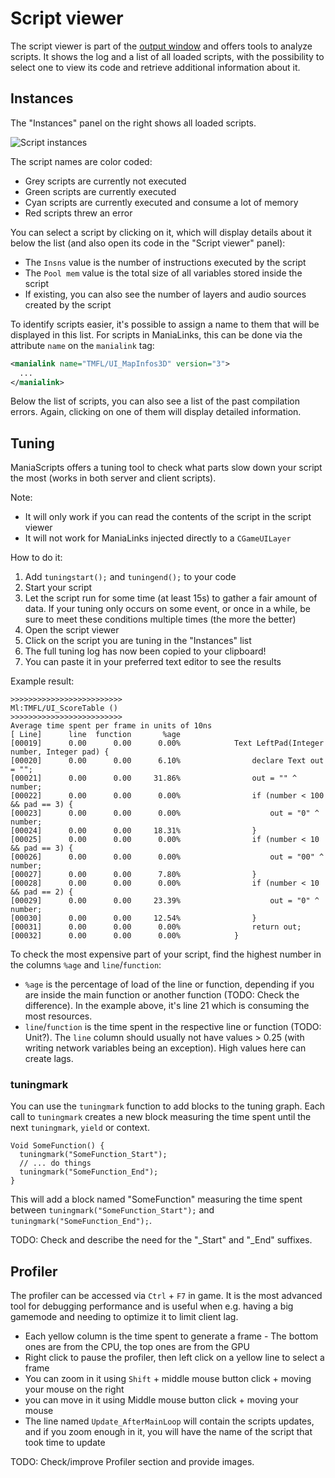 # Script viewer
The script viewer is part of the [output window](/introduction/development_setup.html#output-window) and offers tools to analyze scripts. It shows the log and a list of all loaded scripts, with the possibility to select one to view its code and retrieve additional information about it.

## Instances
The "Instances" panel on the right shows all loaded scripts.

![Script instances](/images/script_instances.png)

The script names are color coded:
- Grey scripts are currently not executed
- Green scripts are currently executed
- Cyan scripts are currently executed and consume a lot of memory
- Red scripts threw an error

You can select a script by clicking on it, which will display details about it below the list (and also open its code in the "Script viewer" panel):
- The `Insns` value is the number of instructions executed by the script
- The `Pool mem` value is the total size of all variables stored inside the script
- If existing, you can also see the number of layers and audio sources created by the script

To identify scripts easier, it's possible to assign a name to them that will be displayed in this list. For scripts in ManiaLinks, this can be done via the attribute `name` on the `manialink` tag:

```xml
<manialink name="TMFL/UI_MapInfos3D" version="3">
  ...
</manialink>
```

Below the list of scripts, you can also see a list of the past compilation errors. Again, clicking on one of them will display detailed information.

## Tuning
ManiaScripts offers a tuning tool to check what parts slow down your script the most (works in both server and client scripts).

Note:
- It will only work if you can read the contents of the script in the script viewer
- It will not work for ManiaLinks injected directly to a `CGameUILayer`

How to do it:

1. Add `tuningstart();` and `tuningend();` to your code
2. Start your script
3. Let the script run for some time (at least 15s) to gather a fair amount of data. If your tuning only occurs on some event, or once in a while, be sure to meet these conditions multiple times (the more the better)
4. Open the script viewer
5. Click on the script you are tuning in the "Instances" list
6. The full tuning log has now been copied to your clipboard!
7. You can paste it in your preferred text editor to see the results

Example result:

```
>>>>>>>>>>>>>>>>>>>>>>>>>
Ml:TMFL/UI_ScoreTable ()
>>>>>>>>>>>>>>>>>>>>>>>>>
Average time spent per frame in units of 10ns
[ Line]      line  function       %age
[00019]      0.00      0.00      0.00%            Text LeftPad(Integer number, Integer pad) {
[00020]      0.00      0.00      6.10%                declare Text out = "";
[00021]      0.00      0.00     31.86%                out = "" ^ number;
[00022]      0.00      0.00      0.00%                if (number < 100 && pad == 3) {
[00023]      0.00      0.00      0.00%                    out = "0" ^ number;
[00024]      0.00      0.00     18.31%                }
[00025]      0.00      0.00      0.00%                if (number < 10 && pad == 3) {
[00026]      0.00      0.00      0.00%                    out = "00" ^ number;
[00027]      0.00      0.00      7.80%                }
[00028]      0.00      0.00      0.00%                if (number < 10 && pad == 2) {
[00029]      0.00      0.00     23.39%                    out = "0" ^ number;
[00030]      0.00      0.00     12.54%                }
[00031]      0.00      0.00      0.00%                return out;
[00032]      0.00      0.00      0.00%            }
```

To check the most expensive part of your script, find the highest number in the columns `%age` and `line`/`function`:
- `%age` is the percentage of load of the line or function, depending if you are inside the main function or another function (TODO: Check the difference). In the example above, it's line 21 which is consuming the most resources.
- `line`/`function` is the time spent in the respective line or function (TODO: Unit?). The `line` column should usually not have values > 0.25 (with writing network variables being an exception). High values here can create lags.

### tuningmark
You can use the `tuningmark` function to add blocks to the tuning graph. Each call to `tuningmark` creates a new block measuring the time spent until the next `tuningmark`, `yield` or context.

```ManiaScript
Void SomeFunction() {
  tuningmark("SomeFunction_Start");
  // ... do things
  tuningmark("SomeFunction_End");
}
```

This will add a block named "SomeFunction" measuring the time spent between `tuningmark("SomeFunction_Start");` and `tuningmark("SomeFunction_End");`.

TODO: Check and describe the need for the "_Start" and "_End" suffixes.

## Profiler
The profiler can be accessed via `Ctrl` + `F7` in game. It is the most advanced tool for debugging performance and is useful when e.g. having a big gamemode and needing to optimize it to limit client lag.

- Each yellow column is the time spent to generate a frame - The bottom ones are from the CPU, the top ones are from the GPU
- Right click to pause the profiler, then left click on a yellow line to select a frame
- You can zoom in it using `Shift` + middle mouse button click + moving your mouse on the right
- you can move in it using Middle mouse button click + moving your mouse
- The line named `Update_AfterMainLoop` will contain the scripts updates, and if you zoom enough in it, you will have the name of the script that took time to update

TODO: Check/improve Profiler section and provide images.